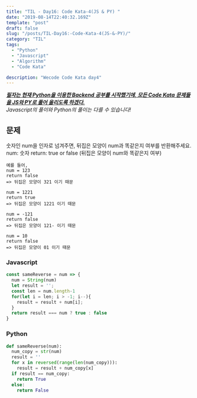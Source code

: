 ```yaml
---
title: "TIL - Day16: Code Kata-4(JS & PY) "
date: "2019-08-14T22:40:32.169Z"
template: "post"
draft: false
slug: "/posts/TIL-Day16:-Code-Kata-4(JS-&-PY)/"
category: "TIL"
tags:
  - "Python"
  - "Javascript"
  - "Algorithm"
  - "Code Kata"

description: "Wecode Code Kata day4"
---
```


_**<u>필자는 현재 Python을 이용한 Backend 공부를 시작했기에, 모든 Code Kata 문제들을 JS와 PY로 풀어 올리도록 하겠다.</u>**_</br>
_Javascript의 풀이와 Python의 풀이는 다를 수 있습니다!_

## 문제

숫자인 num을 인자로 넘겨주면, 뒤집은 모양이 num과 똑같은지 여부를 반환해주세요.</br>
num: 숫자
return: true or false (뒤집은 모양이 num와 똑같은지 여부)

```
예를 들어,
num = 123
return false 
=> 뒤집은 모양이 321 이기 때문

num = 1221
return true 
=> 뒤집은 모양이 1221 이기 때문

num = -121
return false 
=> 뒤집은 모양이 121- 이기 때문

num = 10
return false 
=> 뒤집은 모양이 01 이기 때문
```

### Javascript

```Javascript
const sameReverse = num => {
  num = String(num)
  let result = '';
  const len = num.length-1
  for(let i = len; i > -1; i--){
    result = result + num[i];
  }
  return result === num ? true : false
}
```

### Python

```Python
def sameReverse(num):
  num_copy = str(num)
  result = ''
  for x in reversed(range(len(num_copy))):
    result = result + num_copy[x]
  if result == num_copy:
    return True
  else:
    return False

```
